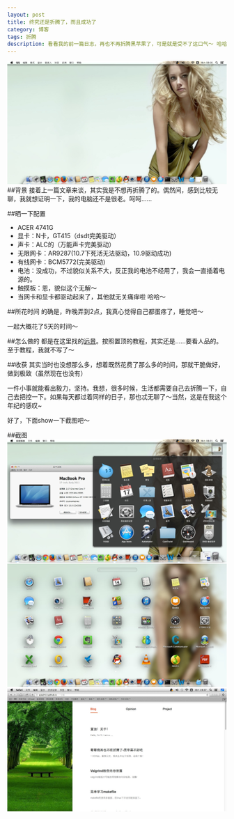 ```yaml
---
layout: post
title: 终究还是折腾了，而且成功了
category: 博客
tags: 折腾
description: 看看我的前一篇日志，再也不再折腾黑苹果了，可是就是受不了这口气～ 哈哈，自己跟自己过不去。所以又开始折腾了。而且这次，貌似比上次还狠。但是结果是好的。折腾成功，而且驱动很完美。10.9的最新版操作系统……
---
```

<img src=/images/post/mac/mac1.png>
##背景
接着上一篇文章来谈，其实我是不想再折腾了的。偶然间，感到比较无聊，我就想证明一下，我的电脑还不是很老。呵呵……

##晒一下配置
*   ACER 4741G
*   显卡：N卡，GT415（dsdt完美驱动）
*   声卡：ALC的（万能声卡完美驱动）
*   无限网卡：AR9287(10.7下死活无法驱动，10.9驱动成功)
*   有线网卡：BCM5772(完美驱动)
*   电池：没成功，不过貌似关系不大，反正我的电池不经用了，我会一直插着电源的。
*   触摸板：恩，貌似这个无解～
*   当网卡和显卡都驱动起来了，其他就无关痛痒啦 哈哈～  

##所花时间
的确是，昨晚弄到2点，我真心觉得自己都蛋疼了，睡觉吧～

一起大概花了5天的时间～

##怎么做的
都是在这里找的[远景](http://bbs.pcbeta.com/)。按照置顶的教程，其实还是……要看人品的。至于教程，我就不写了～

##收获
其实当时也没想那么多，想着既然花费了那么多的时间，那就干脆做好，做到极致（虽然现在也没有）

一件小事就能看出毅力，坚持。我想，很多时候，生活都需要自己去折腾一下，自己去把控一下。如果每天都过着同样的日子，那也忒无聊了～当然，这是在我这个年纪的感叹~

好了，下面show一下截图吧～

##截图
<img src=/images/post/mac/mac2.png>
<img src=/images/post/mac/mac3.png>
<img src=/images/post/mac/mac4.png>
